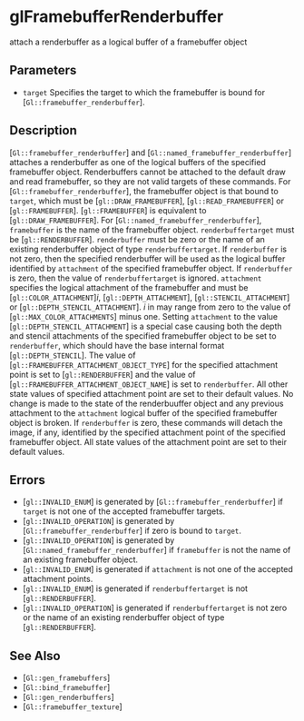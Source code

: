 # glFramebufferRenderbuffer
attach a renderbuffer as a logical buffer of a framebuffer object

## Parameters
- `target`
  Specifies the target to which the framebuffer is bound for
  [`Gl::framebuffer_renderbuffer`].

## Description
[`Gl::framebuffer_renderbuffer`] and
  [`Gl::named_framebuffer_renderbuffer`] attaches a renderbuffer as one
  of the logical buffers of the specified framebuffer object.
  Renderbuffers cannot be attached to the default draw and read
  framebuffer, so they are not valid targets of these commands.
For [`Gl::framebuffer_renderbuffer`], the framebuffer object is that
  bound to `target`, which must be [`gl::DRAW_FRAMEBUFFER`],
  [`gl::READ_FRAMEBUFFER`] or [`gl::FRAMEBUFFER`]. [`gl::FRAMEBUFFER`]
  is equivalent to [`gl::DRAW_FRAMEBUFFER`].
For [`Gl::named_framebuffer_renderbuffer`], `framebuffer` is the name
  of the framebuffer object.
`renderbuffertarget` must be [`gl::RENDERBUFFER`].
`renderbuffer` must be zero or the name of an existing renderbuffer
  object of type `renderbuffertarget`. If `renderbuffer` is not zero,
  then the specified renderbuffer will be used as the logical buffer
  identified by `attachment` of the specified framebuffer object. If
  `renderbuffer` is zero, then the value of `renderbuffertarget` is
  ignored.
`attachment` specifies the logical attachment of the framebuffer and
  must be [`gl::COLOR_ATTACHMENT`]*i*, [`gl::DEPTH_ATTACHMENT`],
  [`gl::STENCIL_ATTACHMENT`] or [`gl::DEPTH_STENCIL_ATTACHMENT`]. *i* in
  may range from zero to the value of [`gl::MAX_COLOR_ATTACHMENTS`]
  minus one. Setting `attachment` to the value
  [`gl::DEPTH_STENCIL_ATTACHMENT`] is a special case causing both the
  depth and stencil attachments of the specified framebuffer object to
  be set to `renderbuffer`, which should have the base internal format
  [`gl::DEPTH_STENCIL`].
The value of [`gl::FRAMEBUFFER_ATTACHMENT_OBJECT_TYPE`] for the
  specified attachment point is set to [`gl::RENDERBUFFER`] and the
  value of [`gl::FRAMEBUFFER_ATTACHMENT_OBJECT_NAME`] is set to
  `renderbuffer`. All other state values of specified attachment point
  are set to their default values. No change is made to the state of the
  renderbuuffer object and any previous attachment to the `attachment`
  logical buffer of the specified framebuffer object is broken.
If `renderbuffer` is zero, these commands will detach the image, if
  any, identified by the specified attachment point of the specified
  framebuffer object. All state values of the attachment point are set
  to their default values.

## Errors
- [`gl::INVALID_ENUM`] is generated by [`Gl::framebuffer_renderbuffer`]
  if `target` is not one of the accepted framebuffer targets.
- [`gl::INVALID_OPERATION`] is generated by
  [`Gl::framebuffer_renderbuffer`] if zero is bound to `target`.
- [`gl::INVALID_OPERATION`] is generated by
  [`Gl::named_framebuffer_renderbuffer`] if `framebuffer` is not the
  name of an existing framebuffer object.
- [`gl::INVALID_ENUM`] is generated if `attachment` is not one of the
  accepted attachment points.
- [`gl::INVALID_ENUM`] is generated if `renderbuffertarget` is not
  [`gl::RENDERBUFFER`].
- [`gl::INVALID_OPERATION`] is generated if `renderbuffertarget` is not
  zero or the name of an existing renderbuffer object of type
  [`gl::RENDERBUFFER`].

## See Also
- [`Gl::gen_framebuffers`]
- [`Gl::bind_framebuffer`]
- [`Gl::gen_renderbuffers`]
- [`Gl::framebuffer_texture`]
